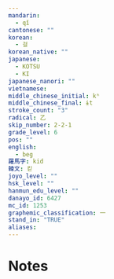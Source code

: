 ```yaml
---
mandarin:
  - qǐ
cantonese: ""
korean:
  - 걸
korean_native: ""
japanese:
  - KOTSU
  - KI
japanese_nanori: ""
vietnamese:
middle_chinese_initial: kʰ
middle_chinese_final: ɨt
stroke_count: "3"
radical: 乙
skip_number: 2-2-1
grade_level: 6
pos: ""
english:
  - beg
羅馬字: kid
韓文: 킫
joyo_level: ""
hsk_level: ""
hanmun_edu_level: ""
danayo_id: 6427
mc_id: 1253
graphemic_classification: 一
stand_in: "TRUE"
aliases:
---
```


# Notes
